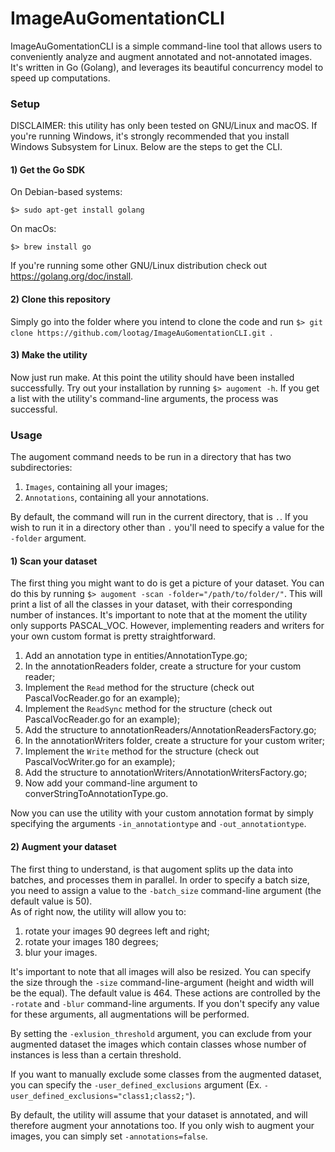 # ImageAuGomentationCLI
ImageAuGomentationCLI is a simple command-line tool that allows users to conveniently analyze and augment annotated and not-annotated images. It's written in Go (Golang), and leverages its beautiful concurrency model to speed up computations.

### Setup
DISCLAIMER: this utility has only been tested on GNU/Linux and macOS. If you're running Windows, it's strongly recommended that you install Windows Subsystem for Linux.
Below are the steps to get the CLI.
#### 1) Get the Go SDK
On Debian-based systems: 
```
$> sudo apt-get install golang
```
On macOs:
```
$> brew install go
```
If you're running some other GNU/Linux distribution check out https://golang.org/doc/install.
#### 2) Clone this repository
Simply go into the folder where you intend to clone the code and run ```$> git clone https://github.com/lootag/ImageAuGomentationCLI.git ```. 
#### 3) Make the utility
Now just run make.
At this point the utility should have been installed successfully. Try out your installation by running ```$> augoment -h```. If you get a list with the utility's command-line arguments, the process was successful.

### Usage
The augoment command needs to be run in a directory that has two subdirectories:
1) ```Images```, containing all your images;
2) ```Annotations```, containing all your annotations.

By default, the command will run in the current directory, that is ```.```. If you wish to run it in a directory other than ```.``` you'll need to specify a value for the ```-folder``` argument. 
#### 1) Scan your dataset
The first thing you might want to do is get a picture of your dataset. You can do this by running 
```$> augoment -scan -folder="/path/to/folder/"```. 
This will print a list of all the classes in your dataset, with their corresponding number of instances. 
It's important to note that at the moment the utility only supports PASCAL_VOC. However, implementing readers and writers for your own custom format is pretty straightforward.
1) Add an annotation type in entities/AnnotationType.go;
2) In the annotationReaders folder, create a structure for your custom reader;
3) Implement the ```Read``` method for the structure (check out PascalVocReader.go for an example);
4) Implement the ```ReadSync``` method for the structure (check out PascalVocReader.go for an example);
5) Add the structure to annotationReaders/AnnotationReadersFactory.go;
6) In the annotationWriters folder, create a structure for your custom writer;
7) Implement the ```Write``` method for the structure (check out PascalVocWriter.go for an example);
5) Add the structure to annotationWriters/AnnotationWritersFactory.go;
6) Now add your command-line argument to converStringToAnnotationType.go.

Now you can use the utility with your custom annotation format by simply specifying the arguments ```-in_annotationtype``` and ```-out_annotationtype```.

#### 2) Augment your dataset
The first thing to understand, is that augoment splits up the data into batches, and processes them in parallel. In order to specify a batch size, you need to assign a value to the ```-batch_size``` command-line argument (the default value is 50).  
As of right now, the utility will allow you to: 
1) rotate your images 90 degrees left and right;
2) rotate your images 180 degrees;
3) blur your images.

It's important to note that all images will also be resized. You can specify the size through the ```-size``` command-line-argument (height and width will be the equal). The default value is 464. 
These actions are controlled by the  ```-rotate``` and ```-blur``` command-line arguments. If you don't specify any value for these arguments,  all augmentations will be performed.


By setting the ```-exlusion_threshold``` argument, you can exclude from your augmented dataset the images which contain classes whose number of instances is less than a certain threshold. 


If you want to manually exclude some classes from the augmented dataset, you can specify the ```-user_defined_exclusions``` argument (Ex. ```-  user_defined_exclusions="class1;class2;"```).


By default, the utility will assume that your dataset is annotated, and will therefore augment your annotations too. If you only wish to augment your images, you can simply set ```-annotations=false```.


